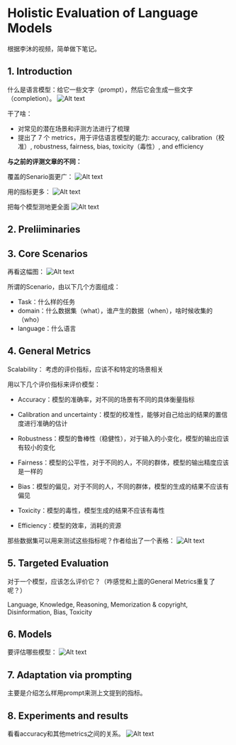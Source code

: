 # Holistic Evaluation of Language Models

根据李沐的视频，简单做下笔记。

## 1. Introduction

什么是语言模型：给它一些文字（prompt），然后它会生成一些文字（completion）。
![Alt text](assets/image-15.png)


干了啥：
- 对常见的潜在场景和评测方法进行了梳理
- 提出了 7 个 metrics，用于评估语言模型的能力: accuracy, calibration（校准）, robustness, fairness, bias, toxicity（毒性）, and efficiency


**与之前的评测文章的不同：**

覆盖的Senario面更广：
![Alt text](assets/image-16.png)

用的指标更多：
![Alt text](assets/image-17.png)

把每个模型测地更全面
![Alt text](assets/image-18.png)

## 2. Preliiminaries

## 3. Core Scenarios

再看这幅图：
![Alt text](assets/image-16.png)

所谓的Scenario，由以下几个方面组成：
- Task：什么样的任务
- domain：什么数据集（what），谁产生的数据（when），啥时候收集的（who）
- language：什么语言


## 4. General Metrics

Scalability： 考虑的评价指标，应该不和特定的场景相关

用以下几个评价指标来评价模型：
- Accuracy：模型的准确率，对不同的场景有不同的具体衡量指标

- Calibration and uncertainty：模型的校准性，能够对自己给出的结果的置信度进行准确的估计

- Robustness：模型的鲁棒性（稳健性），对于输入的小变化，模型的输出应该有较小的变化

- Fairness：模型的公平性，对于不同的人，不同的群体，模型的输出精度应该是一样的

- Bias：模型的偏见，对于不同的人，不同的群体，模型的生成的结果不应该有偏见

- Toxicity：模型的毒性，模型生成的结果不应该有毒性

- Efficiency：模型的效率，消耗的资源

那些数据集可以用来测试这些指标呢？作者给出了一个表格：
![Alt text](assets/image-19.png)

## 5. Targeted Evaluation

对于一个模型，应该怎么评价它？（咋感觉和上面的General Metrics重复了呢？）

Language, Knowledge, Reasoning, Memorization & copyright, Disinformation, Bias, Toxicity

## 6. Models
要评估哪些模型：
![Alt text](assets/image-20.png)

## 7. Adaptation via prompting

主要是介绍怎么样用prompt来测上文提到的指标。


## 8. Experiments and results
看看accuracy和其他metrics之间的关系。
![Alt text](assets/image-21.png)